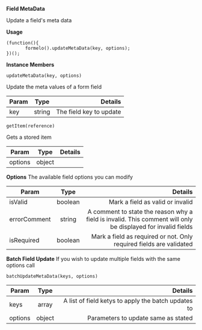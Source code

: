 **Field MetaData**

Update a field's meta data

**Usage**

    (function(){
           formelo().updateMetaData(key, options);
    })();

**Instance Members**

    updateMetaData(key, options)
Update the meta values of a form field

| Param        | Type           | Details  |
| ------------- |:-------------:| -----:|
| key     | string | The field key to update |

    getItem(reference)
    
Gets a stored item

| Param        | Type           | Details  |
| ------------- |:-------------:| -----:|
| options     |  object |   |


**Options**
The available field options you can modify


| Param        | Type           | Details  |
| ------------- |:-------------:| -----:|
| isValid     | boolean | Mark a field as valid or invalid |
| errorComment     | string | A comment to state the reason why a field is invalid. This comment will only be displayed for invalid fields |
| isRequired     | boolean | Mark a field as required or not. Only required fields are validated |

**Batch Field Update**
If you wish to update multiple fields with the same options call

    batchUpdateMetaData(keys, options)
    
| Param        | Type           | Details  |
| ------------- |:-------------:| -----:|
| keys     | array | A list of field ketys to apply the batch updates to |
| options     | object | Parameters to update same as stated  |
    
